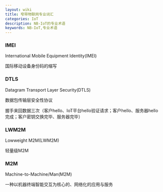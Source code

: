 ```yaml
---
layout: wiki
title: 窄带物联网专业词汇
categories: IoT
description: NB-IoT的专业术语
keywords: NB-IoT,专业术语
---
```


### IMEI
International Mobile Equipment Identity(IMEI)

国际移动设备身份码的缩写

### DTLS
Datagram Transport Layer Security(DTLS)

数据包传输层安全性协议

握手来回数据三次（客户hello、IoT平台hello验证请求；客户hello、服务器hello完成；客户密钥交换完毕、服务器完毕）
### LWM2M
Lowweight M2M(LWM2M)

轻量级M2M
### M2M
Machine-to-Machine/Man(M2M)

一种以机器终端智能交互为核心的、网络化的应用与服务


